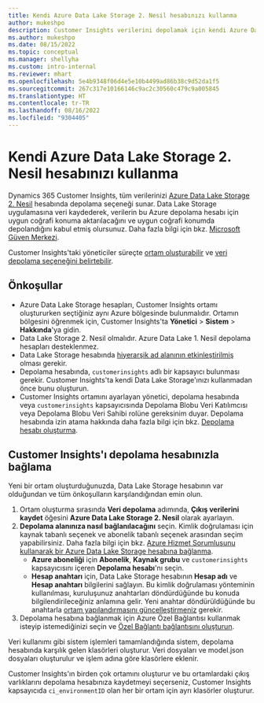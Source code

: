 ```yaml
---
title: Kendi Azure Data Lake Storage 2. Nesil hesabınızı kullanma
author: mukeshpo
description: Customer Insights verilerini depolamak için kendi Azure Data Lake Storage hesabınızı kullanmanıza yönelik gereksinimleri öğrenin.
ms.author: mukeshpo
ms.date: 08/15/2022
ms.topic: conceptual
ms.manager: shellyha
ms.custom: intro-internal
ms.reviewer: mhart
ms.openlocfilehash: 5e4b9348f06d4e5e10b4499ad86b38c9d52da1f5
ms.sourcegitcommit: 267c317e10166146c9ac2c30560c479c9a005845
ms.translationtype: HT
ms.contentlocale: tr-TR
ms.lasthandoff: 08/16/2022
ms.locfileid: "9304405"
---
```

# <a name="use-your-own-azure-data-lake-storage-gen2-account"></a>Kendi Azure Data Lake Storage 2. Nesil hesabınızı kullanma

Dynamics 365 Customer Insights, tüm verilerinizi [Azure Data Lake Storage 2. Nesil](/azure/storage/blobs/data-lake-storage-introduction) hesabında depolama seçeneği sunar. Data Lake Storage uygulamasına veri kaydederek, verilerin bu Azure depolama hesabı için uygun coğrafi konuma aktarılacağını ve uygun coğrafi konumda depolandığını kabul etmiş olursunuz. Daha fazla bilgi için bkz. [Microsoft Güven Merkezi](https://www.microsoft.com/trust-center).

Customer Insights'taki yöneticiler süreçte [ortam oluşturabilir](create-environment.md) ve [veri depolama seçeneğini belirtebilir](create-environment.md#step-2-configure-data-storage).

## <a name="prerequisites"></a>Önkoşullar

- Azure Data Lake Storage hesapları, Customer Insights ortamı oluştururken seçtiğiniz aynı Azure bölgesinde bulunmalıdır. Ortamın bölgesini öğrenmek için, Customer Insights'ta **Yönetici** > **Sistem** > **Hakkında**'ya gidin.
- Data Lake Storage 2. Nesil olmalıdır. Azure Data Lake 1. Nesil depolama hesapları desteklenmez.
- Data Lake Storage hesabında [hiyerarşik ad alanının etkinleştirilmiş](/azure/storage/blobs/data-lake-storage-namespace) olması gerekir.
- Depolama hesabında, `customerinsights` adlı bir kapsayıcı bulunması gerekir. Customer Insights'ta kendi Data Lake Storage'ınızı kullanmadan önce bunu oluşturun.
- Customer Insights ortamını ayarlayan yönetici, depolama hesabında veya `customerinsights` kapsayıcısında Depolama Blobu Veri Katılımcısı veya Depolama Blobu Veri Sahibi rolüne gereksinim duyar. Depolama hesabında izin atama hakkında daha fazla bilgi için bkz. [Depolama hesabı oluşturma](/azure/storage/common/storage-account-create?toc=%2Fazure%2Fstorage%2Fblobs%2Ftoc.json&tabs=azure-portal).

## <a name="connect-customer-insights-with-your-storage-account"></a>Customer Insights'ı depolama hesabınızla bağlama

Yeni bir ortam oluşturduğunuzda, Data Lake Storage hesabının var olduğundan ve tüm önkoşulların karşılandığından emin olun.

1. Ortam oluşturma sırasında **Veri depolama** adımında, **Çıkış verilerini kaydet** öğesini **Azure Data Lake Storage 2. Nesil** olarak ayarlayın.
1. **Depolama alanınıza nasıl bağlanılacağını** seçin. Kimlik doğrulaması için kaynak tabanlı seçenek ve abonelik tabanlı seçenek arasından seçim yapabilirsiniz. Daha fazla bilgi için bkz. [Azure Hizmet Sorumlusunu kullanarak bir Azure Data Lake Storage hesabına bağlanma](connect-service-principal.md).
   - **Azure aboneliği** için **Abonelik**, **Kaynak grubu** ve `customerinsights` kapsayıcısını içeren **Depolama hesabı**'nı seçin.
   - **Hesap anahtarı** için, Data Lake Storage hesabının **Hesap adı** ve **Hesap anahtarı** bilgilerini sağlayın. Bu kimlik doğrulaması yönteminin kullanılması, kuruluşunuz anahtarları döndürdüğünde bu konuda bilgilendirileceğiniz anlamına gelir. Yeni anahtar döndürüldüğünde bu anahtarla [ortam yapılandırmasını güncelleştirmeniz](manage-environments.md#edit-an-existing-environment) gerekir.
1. Depolama hesabına bağlanmak için Azure Özel Bağlantısı kullanmak isteyip istemediğinizi seçin ve [Özel Bağlantı bağlantısını oluşturun](security-overview.md#set-up-an-azure-private-link).

Veri kullanımı gibi sistem işlemleri tamamlandığında sistem, depolama hesabında karşılık gelen klasörleri oluşturur. Veri dosyaları ve model.json dosyaları oluşturulur ve işlem adına göre klasörlere eklenir.

Customer Insights'ın birden çok ortamını oluşturur ve bu ortamlardaki çıkış varlıklarını depolama hesabınıza kaydetmeyi seçerseniz, Customer Insights kapsayıcıda `ci_environmentID` olan her bir ortam için ayrı klasörler oluşturur.
